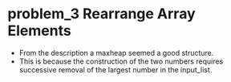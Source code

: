 # problem_3 Rearrange Array Elements
- From the description a maxheap seemed a good structure.
- This is because the construction of the two numbers requires successive removal of the largest number in the input_list.

